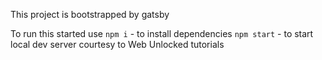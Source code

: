 This project is bootstrapped by gatsby

To run this started use
`npm i` - to install dependencies
`npm start` - to start local dev server
courtesy to Web Unlocked tutorials
